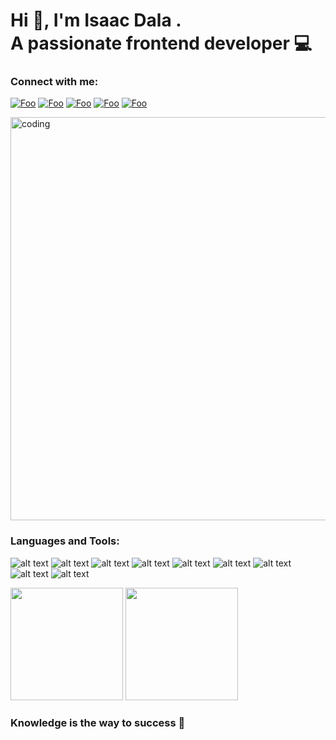 # Hi 👋, I'm Isaac Dala .<br/>A passionate frontend developer 💻

<h3>Connect with me:</h3>

[![Foo](https://img.shields.io/badge/LinkedIn-0077B5?style=for-the-badge&logo=linkedin&logoColor=white)](https://www.linkedin.com/login/pt) [![Foo](https://img.shields.io/badge/Instagram-FF1493?style=for-the-badge&logo=instagram&logoColor=white)](https://www.instagram.com/accounts/login/) [![Foo](https://img.shields.io/badge/Discord-7289DA?style=for-the-badge&logo=discord&logoColor=white)](https://discord.com/channels/@me) 
[![Foo](https://img.shields.io/badge/WhatsApp-25D366?style=for-the-badge&logo=whatsapp&logoColor=white)](https://web.whatsapp.com/) [![Foo](https://img.shields.io/badge/FrontendMentor-3B83BD?style=for-the-badge&logo=frontendmentor&logoColor=white)](https://www.frontendmentor.io/)

<img alt="coding" width="645" src="https://mycannabisaccountant.com/wp-content/uploads/2022/02/e87c5693979173.5e7f9c4d14e64.gif"> 

<h3>Languages and Tools:</h3>

![alt text](https://img.shields.io/badge/HTML5-E34F26?style=for-the-badge&logo=html5&logoColor=white) 
![alt text](https://img.shields.io/badge/CSS3-1572B6?style=for-the-badge&logo=css3&logoColor=white) 
![alt text](https://img.shields.io/badge/JavaScript-F7DF1E?style=for-the-badge&logo=javascript&logoColor=black)
![alt text](https://img.shields.io/badge/Java-0f0f0f?style=for-the-badge&logo=java&logoColor=white)
![alt text](https://img.shields.io/badge/C++-0000FF?style=for-the-badge&logo=cplusplus&logoColor=white)
![alt text](https://img.shields.io/badge/Node.Js-004E00?style=for-the-badge&logo=node.js&logoColor=white)
![alt text](https://img.shields.io/badge/GitHub-000000?style=for-the-badge&logo=github&logoColor=white)
![alt text](https://img.shields.io/badge/SQL-00758F?style=for-the-badge&logo=mysql&logoColor=white)
![alt text](https://img.shields.io/badge/PostgreSQL-121214?style=for-the-badge&logo=postgresql&logoColor=white)

<img  height='180'  src='https://github-readme-stats.vercel.app/api/top-langs/?username=isaacdala01&layout=compact&theme=react'> <img  height='180'  src='https://github-readme-stats.vercel.app/api?username=isaacdala01&show_icons=true&theme=react'>

<h3>Knowledge is the way to success 🚀</h3>

